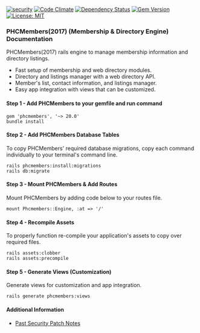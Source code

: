 [![security](https://hakiri.io/github/PHCNetworks/phc-members/master.svg)](https://hakiri.io/github/PHCNetworks/phc-members/master)
[![Code Climate](https://codeclimate.com/github/PHCNetworks/phc-members/badges/gpa.svg)](https://codeclimate.com/github/PHCNetworks/phc-members)
[![Dependency Status](https://gemnasium.com/badges/github.com/PHCNetworks/phc-members.svg)](https://gemnasium.com/github.com/PHCNetworks/phc-members)
[![Gem Version](https://badge.fury.io/rb/phcmembers.svg)](https://badge.fury.io/rb/phcmembers)
[![License: MIT](https://img.shields.io/badge/License-MIT-blue.svg)](https://github.com/PHCNetworks/phc-members/blob/master/MIT-LICENSE)  

### PHCMembers(2017) (Membership & Directory Engine) Documentation
PHCMembers(2017) rails engine to manage membership information and directory listings.  

* Fast setup of membership and web directory modules.
* Directory and listings manager with a web directory API.
* Member's list, contact information, and listings manager.
* Easy app integration with views that can be customized.

#### Step 1 - Add PHCMembers to your gemfile and run command   

	gem 'phcmembers', '~> 20.0'
	bundle install

#### Step 2 - Add PHCMembers Database Tables  
To copy PHCMembers' required database migrations, copy each command individually to your terminal's command line.  

	rails phcmembers:install:migrations
	rails db:migrate

#### Step 3 - Mount PHCMembers & Add Routes
Mount PHCMembers by adding code below to your routes file.  

	mount Phcmembers::Engine, :at => '/'

#### Step 4 - Recompile Assets  
To properly function re-compile your application's assets to copy over required files.

	rails assets:clobber
	rails assets:precompile  

#### Step 5 - Generate Views  (Customization)
Generate views for customization and app integration.  

	rails generate phcmembers:views

#### Additional Information

- [Past Security Patch Notes](https://github.com/PHCNetworks/phc-members/wiki/Critical-Security-Updates)

